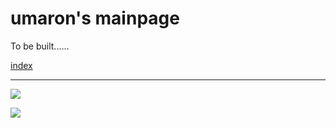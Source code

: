 # umaron's mainpage

To be built......

[index](https://umaron.github.io/home/index.html)







------

![](https://files.yande.re/sample/2555de7669c169cd98a6c9da7da27edd/yande.re%20447155%20sample%20feet%20maou_renjishi%20pantyhose.jpg)

![](https://files.yande.re/sample/7542cb28c1901148eefc869397a87e38/yande.re%20433937%20sample%20breasts%20hiten%20hitenkei%20nipples%20no_bra%20pantsu%20panty_pull%20pantyhose%20shirt_lift%20sweater.jpg)

